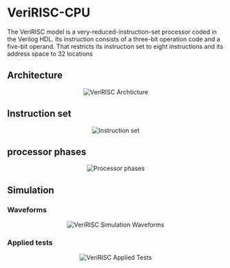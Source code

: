 # VeriRISC-CPU
The VeriRISC model is a very-reduced-instruction-set processor coded in the Verilog HDL. Its instruction consists of a three-bit operation code and a five-bit operand. That restricts its instruction set to eight instructions and its address space to 32 locations
## Architecture
<p align = "center">
    <img src="https://github.com/mohamedRaslan097/VeriRISC-CPU/assets/110209233/f1c33614-5f84-48ac-82c8-6a03349d52a2" alt = "VeriRISC Archticture">
</p>

## Instruction set

<p align = "center">
  <img src ="https://github.com/mohamedRaslan097/VeriRISC-CPU/assets/110209233/216737dd-1039-4597-90de-59f47649d306" alt = "Instruction set">
</p>

## processor phases
<p align = "center">
    <img src="https://github.com/mohamedRaslan097/VeriRISC-CPU/assets/110209233/307673ce-cc93-496d-9403-ed30520de15a" alt = "Processor phases">
</p>

## Simulation
### Waveforms
<p align = "center">
    <img src="https://github.com/mohamedRaslan097/VeriRISC-CPU/assets/110209233/f2c652da-8bfc-478c-897d-e2fba3a27196" alt = "VeriRISC Simulation Waveforms">
</p>

### Applied tests
<p align = "center">
    <img src="https://github.com/mohamedRaslan097/VeriRISC-CPU/assets/110209233/5556ca7e-a0c1-46a8-bb77-26952c92ca0c" alt = "VeriRISC Applied Tests">
</p>

